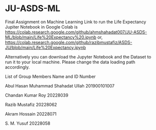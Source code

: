 # JU-ASDS-ML
Final Assignment on Machine Learning
Link to run the Life Expectancy Jupiter Notebook in Google Colab is https://colab.research.google.com/github/ahmshahadat007/JU-ASDS-ML/blob/main/Life%20Expectancy%20.ipynb
or, https://colab.research.google.com/github/razibmustafiz/ASDS-JU/blob/main/Life%20Expectancy.ipynb

Alternatively you can download the Jupyter Notebook and the Dataset to run it to your local machine. Please change the data loading path accordingly.

List of Group Members Name and ID Number

Abul Hasan Muhammad Shahadat Ullah 201900101007

Chandan Kumar Roy 20228039

Razib Mustafiz 20228062

Akram Hossain 20228071

S. M. Yusuf 20228058
